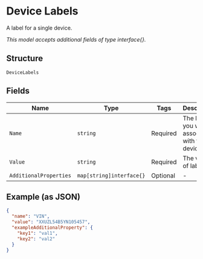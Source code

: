 
# Device Labels

A label for a single device.

*This model accepts additional fields of type interface{}.*

## Structure

`DeviceLabels`

## Fields

| Name | Type | Tags | Description |
|  --- | --- | --- | --- |
| `Name` | `string` | Required | The label you want to associate with the device. |
| `Value` | `string` | Required | The value of label |
| `AdditionalProperties` | `map[string]interface{}` | Optional | - |

## Example (as JSON)

```json
{
  "name": "VIN",
  "value": "XXUZL54B5YN105457",
  "exampleAdditionalProperty": {
    "key1": "val1",
    "key2": "val2"
  }
}
```

